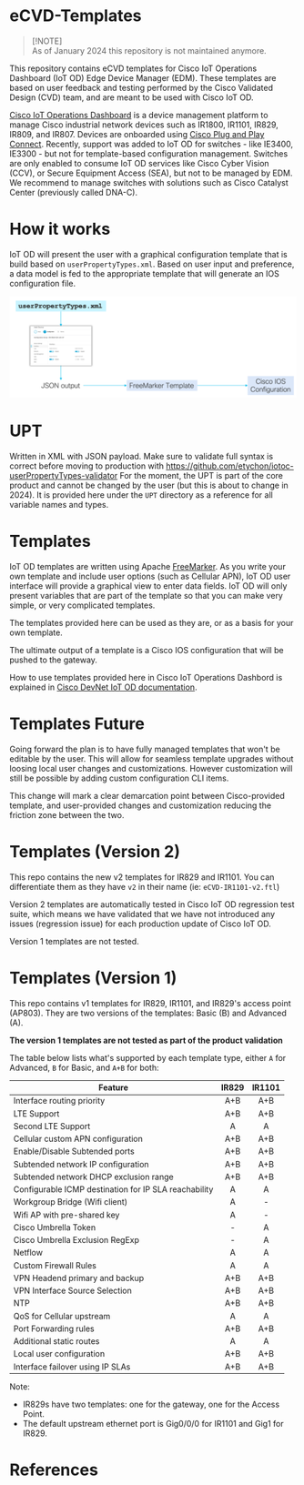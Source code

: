 # eCVD-Templates

> [!NOTE]\
> As of January 2024 this repository is not maintained anymore.

This repository contains eCVD templates for Cisco IoT Operations Dashboard (IoT OD) Edge Device Manager (EDM). These templates are based on user feedback and testing performed by the Cisco Validated Design (CVD) team, and are meant to be used with Cisco IoT OD.

[Cisco IoT Operations Dashboard](https://developer.cisco.com/docs/iotod/) is a device management platform to manage Cisco industrial network devices such as IR1800, IR1101, IR829, IR809, and IR807. Devices are onboarded using [Cisco Plug and Play Connect](https://www.cisco.com/c/en/us/buy/smart-accounts/plug-play-connect.html). Recently, support was added to IoT OD for switches - like IE3400, IE3300 - but not for template-based configuration management. Switches are only enabled to consume IoT OD services like Cisco Cyber Vision (CCV), or Secure Equipment Access (SEA), but not to be managed by EDM. We recommend to manage switches with solutions such as Cisco Catalyst Center (previously called DNA-C).

# How it works

IoT OD will present the user with a graphical configuration template that is build based on `userPropertyTypes.xml`. Based on user input and preference, a data model is fed to the appropriate template that will generate an IOS configuration file.

![flow.png](images/flow.png)

# UPT

Written in XML with JSON payload. Make sure to validate full syntax is correct before moving to production with https://github.com/etychon/iotoc-userPropertyTypes-validator
For the moment, the UPT is part of the core product and cannot be changed by the user (but this is about to change in 2024). 
It is provided here under the `UPT` directory as a reference for all variable names and types.

# Templates

IoT OD templates are written using Apache [FreeMarker](https://freemarker.apache.org/). As you write your own template and include user options (such as Cellular APN), IoT OD user interface will provide a graphical view to enter data fields. IoT OD will only present variables that are part of the template so that you can make very simple, or very complicated templates.

The templates provided here can be used as they are, or as a basis for your own template.

The ultimate output of a template is a Cisco IOS configuration that will be pushed to the gateway.

How to use templates provided here in Cisco IoT Operations Dashbord is explained in [Cisco DevNet IoT OD documentation](https://developer.cisco.com/docs/iotod/#!manage-templates-and-groups/add-and-manage-configurations).

# Templates Future

Going forward the plan is to have fully managed templates that won't be editable by the user. This will allow for seamless template upgrades without loosing local user changes and customizations. However customization will still be possible by adding custom configuration CLI items. 

This change will mark a clear demarcation point between Cisco-provided template, and user-provided changes and customization reducing the friction zone between the two. 

# Templates (Version 2)

This repo contains the new v2 templates for IR829 and IR1101. You can differentiate them as they have `v2` in their name (ie: `eCVD-IR1101-v2.ftl`)

Version 2 templates are automatically tested in Cisco IoT OD regression test suite, which means we have validated that we have not introduced any issues (regression issue) for each production update of Cisco IoT OD.

Version 1 templates are not tested.

# Templates (Version 1)

This repo contains v1 templates for IR829, IR1101, and IR829's access point (AP803). They are two versions of the templates: Basic (B) and Advanced (A).

**The version 1 templates are not tested as part of the product validation**


The table below lists what's supported by each template type, either `A` for Advanced, `B` for Basic, and `A+B` for both:

| Feature                                         | IR829 | IR1101 |
|-------------------------------------------------|:----------:|:------:|
| Interface routing priority                            | A+B | A+B |
| LTE Support                                           | A+B | A+B |
| Second LTE Support                                    | A   |  A  |
| Cellular custom APN configuration                     | A+B | A+B |
| Enable/Disable Subtended ports                        | A+B| A+B |
| Subtended network IP configuration                    | A+B | A+B |
| Subtended network DHCP exclusion range                | A+B | A+B |
| Configurable ICMP destination for IP SLA reachability | A | A |
| Workgroup Bridge (Wifi client)                        | A | - |
| Wifi AP with pre-shared key                           | A | - |
| Cisco Umbrella Token                                  | - | A |
| Cisco Umbrella Exclusion RegExp                       | - | A |
| Netflow                                               | A | A |
| Custom Firewall Rules                                 | A | A |
| VPN Headend primary and backup                        | A+B | A+B |
| VPN Interface Source Selection                        | A+B | A+B |
| NTP                                                   | A+B | A+B |
| QoS for Cellular upstream                             | A | A |
| Port Forwarding rules                                 | A+B | A+B |
| Additional static routes                              | A | A |
| Local user configuration                              | A+B | A+B |
| Interface failover using IP SLAs                      | A+B | A+B |

Note:
* IR829s have two templates: one for the gateway, one for the Access Point.
* The default upstream ethernet port is Gig0/0/0 for IR1101 and Gig1 for IR829.

# References
